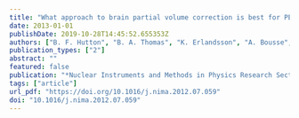 ```yaml
---
title: "What approach to brain partial volume correction is best for PET/MRI?"
date: 2013-01-01
publishDate: 2019-10-28T14:45:52.655353Z
authors: ["B. F. Hutton", "B. A. Thomas", "K. Erlandsson", "A. Bousse", "A. Reilhac-Laborde", "D. Kazantsev", "S. Pedemonte", "K. Vunckx", "S. Arridge", "S. Ourselin"]
publication_types: ["2"]
abstract: ""
featured: false
publication: "*Nuclear Instruments and Methods in Physics Research Section A*"
tags: ["article"]
url_pdf: "https://doi.org/10.1016/j.nima.2012.07.059"
doi: "10.1016/j.nima.2012.07.059"
---
```


